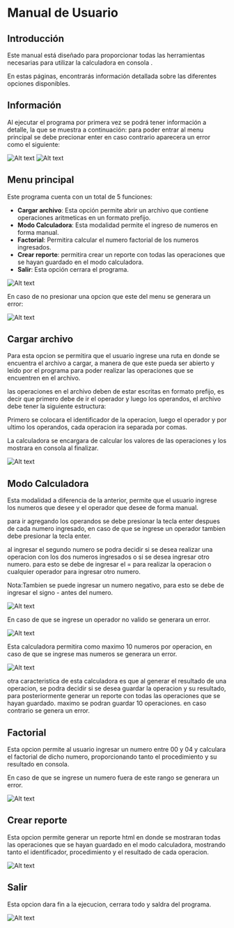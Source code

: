 
# Manual de Usuario

## Introducción

Este manual está diseñado para  proporcionar todas las herramientas  necesarias para utilizar la calculadora en consola .

En estas páginas, encontrarás información detallada sobre las diferentes opciones disponibles.

## Información

Al ejecutar el programa por primera vez se podrá tener información a detalle, la que se muestra a continuación:
para poder entrar al menu principal se debe precionar enter en caso contrario aparecera un error como el siguiente:

![Alt text](image/img1.png)
![Alt text](image/img2.png)
## Menu principal
Este programa cuenta con un total de 5 funciones:
-   **Cargar archivo**: Esta opción permite abrir un archivo que contiene operaciones aritmeticas en un formato prefijo.
-   **Modo Calculadora**: Esta modalidad permite el ingreso de numeros en forma manual.
-   **Factorial**: Permitira calcular el numero factorial de los numeros ingresados.
-   **Crear reporte**: permitira crear un reporte con todas las operaciones que se hayan guardado en el modo calculadora.
- **Salir**: Esta opción cerrara el programa.

![Alt text](image/img3.png)

En caso de no presionar una opcion que este del menu se generara un error:

![Alt text](image/img4.png)

## Cargar archivo
Para esta opcion se permitira que el usuario ingrese una ruta en donde se encuentra el archivo a cargar, a manera de que este pueda ser abierto y leido por el programa para poder realizar las operaciones que se encuentren en el archivo.

las operaciones en el archivo deben de estar escritas en formato prefijo, es decir que primero debe de ir el operador y luego los operandos, el archivo debe tener la siguiente estructura:

Primero se colocara el identificador de la operacion, luego el operador y por ultimo los operandos, cada operacion ira separada por comas.

La calculadora se encargara de calcular los valores de las operaciones y los mostrara en consola al finalizar.


![Alt text](image/img11.png)





## Modo Calculadora

Esta modalidad a diferencia de la anterior, permite que el usuario ingrese los numeros que desee y el operador que desee de forma manual.

para ir agregando los operandos se debe presionar la tecla enter despues de cada numero ingresado, en caso de que se ingrese un operador tambien debe presionar la tecla enter.

al ingresar el segundo numero se podra decidir si se desea realizar una operacion con los dos numeros ingresados o si se desea ingresar otro numero. para esto se debe de ingresar el = para realizar la operacion o cualquier operador para ingresar otro numero.

Nota:Tambien se puede ingresar un numero negativo, para esto se debe de ingresar el signo - antes del numero.

![Alt text](image/img6.png)

En caso de que se ingrese un operador no valido se generara un error.

![Alt text](image/img7.png)

Esta calculadora permitira como maximo 10 numeros por operacion, en caso de que se ingrese mas numeros se generara un error.

![Alt text](image/img8.png)

otra caracteristica de esta calculadora es que al generar el resultado de una operacion, se podra decidir si se desea guardar la operacion y su resultado, para posteriormente generar un reporte con todas las operaciones que se hayan guardado. maximo se podran guardar 10 operaciones. en caso contrario se genera un error.



## Factorial
Esta opcion permite al usuario ingresar un numero entre 00 y 04 y calculara el factorial de dicho numero, proporcionando tanto el procedimiento y su resultado en consola.

En caso de que se ingrese un numero fuera de este rango se generara un error.


![Alt text](image/img5.png)

## Crear reporte
Esta opcion permite generar un reporte html en donde se mostraran todas las operaciones que se hayan guardado en el modo calculadora, mostrando tanto el identificador, procedimiento y el resultado de cada operacion.

![Alt text](image/img9.png)

## Salir
Esta opcion dara fin a la ejecucion, cerrara todo y saldra del programa.


![Alt text](image/img10.png)



